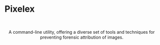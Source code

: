 # Pixelex

<br>
<p align="center">A command-line utility, offering a diverse set of tools and techniques for preventing forensic attribution of images.</p>
<br>
